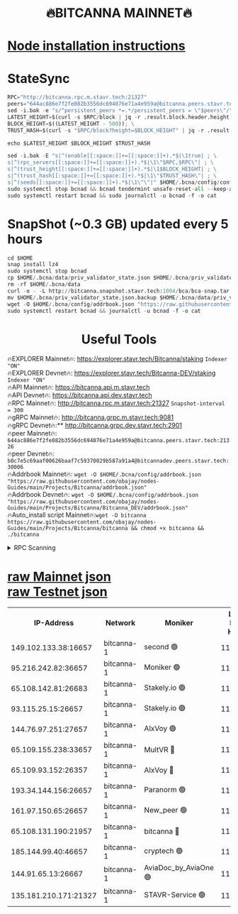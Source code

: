 <h1 align="center"> 🔥BITCANNA MAINNET🔥</h1>


[Node installation instructions](https://github.com/obajay/nodes-Guides/tree/main/Projects/Bitcanna)
=

# StateSync
```python
RPC="http://bitcanna.rpc.m.stavr.tech:21327"
peers="644ac886e7f2fe082b3556dc694076e71a4e959a@bitcanna.peers.stavr.tech:21326"
sed -i.bak -e "s/^persistent_peers *=.*/persistent_peers = \"$peers\"/" $HOME/.bcna/config/config.toml
LATEST_HEIGHT=$(curl -s $RPC/block | jq -r .result.block.header.height); \
BLOCK_HEIGHT=$((LATEST_HEIGHT - 500)); \
TRUST_HASH=$(curl -s "$RPC/block?height=$BLOCK_HEIGHT" | jq -r .result.block_id.hash)

echo $LATEST_HEIGHT $BLOCK_HEIGHT $TRUST_HASH

sed -i.bak -E "s|^(enable[[:space:]]+=[[:space:]]+).*$|\1true| ; \
s|^(rpc_servers[[:space:]]+=[[:space:]]+).*$|\1\"$RPC,$RPC\"| ; \
s|^(trust_height[[:space:]]+=[[:space:]]+).*$|\1$BLOCK_HEIGHT| ; \
s|^(trust_hash[[:space:]]+=[[:space:]]+).*$|\1\"$TRUST_HASH\"| ; \
s|^(seeds[[:space:]]+=[[:space:]]+).*$|\1\"\"|" $HOME/.bcna/config/config.toml
sudo systemctl stop bcnad && bcnad tendermint unsafe-reset-all --keep-addr-book
sudo systemctl restart bcnad && sudo journalctl -u bcnad -f -o cat
```
# SnapShot (~0.3 GB) updated every 5 hours
```python
cd $HOME
snap install lz4
sudo systemctl stop bcnad
cp $HOME/.bcna/data/priv_validator_state.json $HOME/.bcna/priv_validator_state.json.backup
rm -rf $HOME/.bcna/data
curl -o - -L http://bitcanna.snapshot.stavr.tech:1004/bca/bca-snap.tar.lz4 | lz4 -c -d - | tar -x -C $HOME/.bcna --strip-components 2
mv $HOME/.bcna/priv_validator_state.json.backup $HOME/.bcna/data/priv_validator_state.json
wget -O $HOME/.bcna/config/addrbook.json "https://raw.githubusercontent.com/obajay/nodes-Guides/main/Projects/Bitcanna/addrbook.json"
sudo systemctl restart bcnad && journalctl -u bcnad -f -o cat
```

 <h1 align="center"> Useful Tools</h1>

🔥EXPLORER Mainnet🔥:    https://explorer.stavr.tech/Bitcanna/staking          `Indexer "ON"` \
🔥EXPLORER Devnet🔥:     https://explorer.stavr.tech/Bitcanna-DEV/staking     `Indexer "ON"` \
🔥API Mainnet🔥:         https://bitcanna.api.m.stavr.tech \
🔥API Devnet🔥:          https://bitcanna.api.dev.stavr.tech \
🔥RPC Mainnet🔥:         http://bitcanna.rpc.m.stavr.tech:21327         `Snapshot-interval = 300` \
🔥gRPC Mainnet🔥:        http://bitcanna.grpc.m.stavr.tech:9081 \
🔥gRPC Devnet🔥:**       http://bitcanna.grpc.dev.stavr.tech:2901 \
🔥peer Mainnet🔥:        `644ac886e7f2fe082b3556dc694076e71a4e959a@bitcanna.peers.stavr.tech:21326` \
🔥peer Devnet🔥:         `b0c7e5c69aaf00626baaf7c59370029b587a91a4@bitcannadev.peers.stavr.tech:30006` \
🔥Addrbook Mainnet🔥:    ```wget -O $HOME/.bcna/config/addrbook.json "https://raw.githubusercontent.com/obajay/nodes-Guides/main/Projects/Bitcanna/addrbook.json"``` \
🔥Addrbook Devnet🔥:    ```wget -O $HOME/.bcna/config/addrbook.json "https://raw.githubusercontent.com/obajay/nodes-Guides/main/Projects/Bitcanna/Bitcanna_DEV/addrbook.json"``` \
🔥Auto_install script Mainnet🔥:```wget -O bitcanna https://raw.githubusercontent.com/obajay/nodes-Guides/main/Projects/Bitcanna/bitcanna && chmod +x bitcanna && ./bitcanna```



<details>
<summary>RPC Scanning</summary>

<h2 align="center"> We scan nodes in real time every 4 hours. And we provide the final result of RPC endpoints.
We cannot influence the operation of these nodes in any way. </h2>


```python
If Voting Power is higher than 0 --> then the Node is a validator of the network and may be subject to attack and be a potential threat to the chain.
```
```python
We marked such validators with a red symbol
```

</details>

[raw Mainnet json](https://rpc-check.bcam.stavr.tech/bcam/rpc-bcam-result.json) \
[raw Testnet json](https://github.com/obajay/StateSync-snapshots/tree/main/Projects/Bitcanna/Rpc-Check-Testnet)
=



<table><tr><th>IP-Address</th><th>Network</th><th>Moniker</th><th>Latest Block Height</th><th>Earliest Block Height</th><th>Catching Up</th><th>Tx Index</th><th>Voting Power</th><th>Scan Time</th></tr><tr><td>149.102.133.38:16657</td><td>bitcanna-1</td><td>second 🟢</td><td>11596762</td><td>1</td><td>False</td><td>on</td><td>0</td><td>2023-12-09T06:16:47.814122530UTC</td></tr><tr><td>95.216.242.82:36657</td><td>bitcanna-1</td><td>Moniker 🟢</td><td>11596755</td><td>5776907</td><td>False</td><td>on</td><td>0</td><td>2023-12-09T06:16:02.813621458UTC</td></tr><tr><td>65.108.142.81:26683</td><td>bitcanna-1</td><td>Stakely.io 🟢</td><td>11596758</td><td>6152001</td><td>False</td><td>on</td><td>0</td><td>2023-12-09T06:16:20.223994066UTC</td></tr><tr><td>93.115.25.15:26657</td><td>bitcanna-1</td><td>Stakely.io 🟢</td><td>11596757</td><td>6520001</td><td>False</td><td>on</td><td>0</td><td>2023-12-09T06:16:13.639700089UTC</td></tr><tr><td>144.76.97.251:27657</td><td>bitcanna-1</td><td>AlxVoy 🟢</td><td>11596760</td><td>8805201</td><td>False</td><td>on</td><td>0</td><td>2023-12-09T06:16:39.213823682UTC</td></tr><tr><td>65.109.155.238:33657</td><td>bitcanna-1</td><td>MultVR 🔴</td><td>11596759</td><td>9933415</td><td>False</td><td>on</td><td>349592</td><td>2023-12-09T06:16:25.168234638UTC</td></tr><tr><td>65.109.93.152:26357</td><td>bitcanna-1</td><td>AlxVoy 🔴</td><td>11596762</td><td>10824001</td><td>False</td><td>on</td><td>1391603</td><td>2023-12-09T06:16:48.444019988UTC</td></tr><tr><td>193.34.144.156:26657</td><td>bitcanna-1</td><td>Paranorm 🟢</td><td>11596760</td><td>10961301</td><td>False</td><td>on</td><td>0</td><td>2023-12-09T06:16:30.070925709UTC</td></tr><tr><td>161.97.150.65:26657</td><td>bitcanna-1</td><td>New_peer 🟢</td><td>11596758</td><td>11334001</td><td>False</td><td>on</td><td>0</td><td>2023-12-09T06:16:20.602426179UTC</td></tr><tr><td>65.108.131.190:21957</td><td>bitcanna-1</td><td>bitcanna 🔴</td><td>11596759</td><td>11496759</td><td>False</td><td>on</td><td>408270</td><td>2023-12-09T06:16:29.703183507UTC</td></tr><tr><td>185.144.99.40:46657</td><td>bitcanna-1</td><td>cryptech 🟢</td><td>11596754</td><td>11528001</td><td>False</td><td>on</td><td>0</td><td>2023-12-09T06:16:00.353399449UTC</td></tr><tr><td>144.91.65.13:26667</td><td>bitcanna-1</td><td>AviaDoc_by_AviaOne 🟢</td><td>11596760</td><td>11592001</td><td>False</td><td>on</td><td>0</td><td>2023-12-09T06:16:34.515380158UTC</td></tr><tr><td>135.181.210.171:21327</td><td>bitcanna-1</td><td>STAVR-Service 🟢</td><td>11596761</td><td>11595201</td><td>False</td><td>on</td><td>0</td><td>2023-12-09T06:16:38.968494389UTC</td></tr></table>
